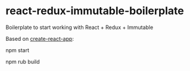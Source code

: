 # react-redux-immutable-boilerplate
Boilerplate to start working with React + Redux + Immutable

Based on <a href="https://github.com/facebookincubator/create-react-app">create-react-app</a>:

npm start

npm rub build
